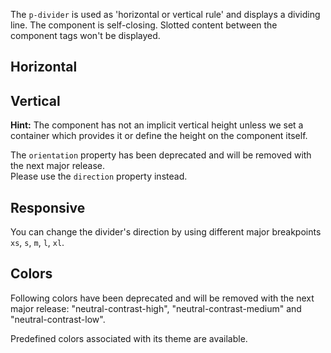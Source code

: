 <ComponentHeading name="Divider"></ComponentHeading>

The `p-divider` is used as 'horizontal or vertical rule' and displays a dividing line. The component is self-closing.
Slotted content between the component tags won't be displayed.

<TableOfContents></TableOfContents>

## Horizontal

<Playground :markup="horizontal" :config="config"></Playground>

## Vertical

**Hint:** The component has not an implicit vertical height unless we set a container which provides it or define the
height on the component itself.

<Notification heading="Deprecation hint" state="warning">
  The <code>orientation</code> property has been deprecated and will be removed with the next major release.<br>
  Please use the <code>direction</code> property instead.
</Notification>

<Playground :markup="vertical" :config="config"></Playground>

## Responsive

You can change the divider's direction by using different major breakpoints `xs`, `s`, `m`, `l`, `xl`.

<Playground :markup="responsive" :config="config"></Playground>

## Colors

<Notification heading="Deprecation hint" state="warning">
 Following colors have been deprecated and will be removed with the next major release:
 "neutral-contrast-high", "neutral-contrast-medium" and "neutral-contrast-low".
</Notification>

Predefined colors associated with its theme are available.

<Playground :markup="colorMarkup" :config="config">
  <SelectOptions v-model="color" :values="colors" name="color"></SelectOptions>
</Playground>

<script lang="ts">
import Vue from 'vue';
import Component from 'vue-class-component';
import { DIVIDER_COLORS, DIVIDER_COLORS_DEPRECATED } from './divider-utils';

@Component
export default class Code extends Vue {
  config = { themeable: true };    
  
  horizontal = `<p-divider></p-divider>`;

  vertical = 
`<div class="divider-vertical-container-example">
  <p-divider direction="vertical"></p-divider>
</div>`;

  responsive =
`<div class="divider-vertical-responsive-container-example">
  <p-divider direction="{base: 'horizontal', l: 'vertical'}"></p-divider>
</div>`;

  color = 'contrast-low';
  colors = DIVIDER_COLORS.map(item => DIVIDER_COLORS_DEPRECATED.includes(item) ? item + ' (deprecated)' : item);
  get colorMarkup(){
    return `<p-divider color="${this.color}"></p-divider>`;
  }
}
</script>

<style scoped lang="scss">
  @use '@porsche-design-system/components-js/styles' as *;

  :deep(.divider-vertical-container-example) {
    display: flex;
    height: 100px;
  }
  @include pds-media-query-min("l") {
    :deep(.divider-vertical-responsive-container-example) {
      display: flex;
      height: 100px;
    }
  }
</style>
